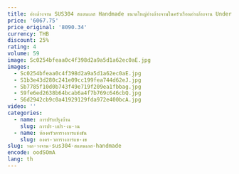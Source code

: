 ```yaml
---
title: อ่างล้างจาน SUS304 สแตนเลส Handmade ขนาดใหญ่อ่างล้างจานในครัวเรือนอ่างล้างจาน Undercounter อ่างล้างหน้าผัก
price: '6067.75'
price_original: '8090.34'
currency: THB
discount: 25%
rating: 4
volume: 59
image: Sc0254bfeaa0c4f398d2a9a5d1a62ec0aE.jpg
images:
  - Sc0254bfeaa0c4f398d2a9a5d1a62ec0aE.jpg
  - S1b3e43d280c241e09cc199fea744d62eJ.jpg
  - Sb7785f10d0b743f49e719f209ea1fbbag.jpg
  - S9fe6ed2638b64bcab6a4f7b769c646cbQ.jpg
  - S6d2942cb9c0a41929129fda972e400bcA.jpg
video: ''
categories:
  - name: การปรับปรุงบ้าน
    slug: การปร-บปร-งบ-าน
  - name: ห้องครัวตารางการแข่งขัน
    slug: องคร-วตารางการแข-งข
slug: างล-างจาน-sus304-สแตนเลส-handmade
encode: oodSOmA
lang: th
---
```

  